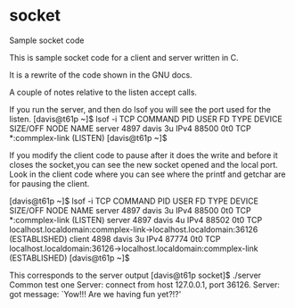 socket
======

Sample socket code

This is sample socket code for a client and server written in C.

It is a rewrite of the code shown in the GNU docs.

A couple of notes relative to the listen accept calls.

If you run the server, and then do lsof you will see the port used for the listen.
[davis@t61p ~]$ lsof -i TCP
COMMAND  PID  USER   FD   TYPE DEVICE SIZE/OFF NODE NAME
server  4897 davis    3u  IPv4  88500      0t0  TCP *:commplex-link (LISTEN)
[davis@t61p ~]$ 


If you modify the client code to pause after it does the write and before
it closes the socket,you can see the new socket opened and the local port.
Look in the client code where you can see where the printf and getchar are
for pausing the client. 

[davis@t61p ~]$ lsof -i TCP
COMMAND  PID  USER   FD   TYPE DEVICE SIZE/OFF NODE NAME
server  4897 davis    3u  IPv4  88500      0t0  TCP *:commplex-link (LISTEN)
server  4897 davis    4u  IPv4  88502      0t0  TCP localhost.localdomain:commplex-link->localhost.localdomain:36126 (ESTABLISHED)
client  4898 davis    3u  IPv4  87774      0t0  TCP localhost.localdomain:36126->localhost.localdomain:commplex-link (ESTABLISHED)
[davis@t61p ~]$ 

This corresponds to the server output
[davis@t61p socket]$ ./server 
Common test one
Server: connect from host 127.0.0.1, port 36126.
Server: got message: `Yow!!! Are we having fun yet?!?'


